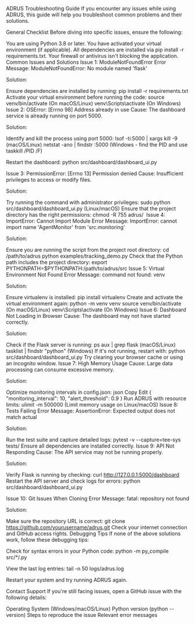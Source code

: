 ADRUS Troubleshooting Guide
If you encounter any issues while using ADRUS, this guide will help you troubleshoot common problems and their solutions.

General Checklist
Before diving into specific issues, ensure the following:

You are using Python 3.8 or later.
You have activated your virtual environment (if applicable).
All dependencies are installed via pip install -r requirements.txt.
Your firewall or antivirus isn't blocking the application.
Common Issues and Solutions
Issue 1: ModuleNotFoundError
Error Message:
ModuleNotFoundError: No module named 'flask'

Solution:

Ensure dependencies are installed by running:
pip install -r requirements.txt
Activate your virtual environment before running the code:
source venv/bin/activate (On macOS/Linux)
venv\Scripts\activate (On Windows)
Issue 2: OSError: [Errno 98] Address already in use
Cause:
The dashboard service is already running on port 5000.

Solution:

Identify and kill the process using port 5000:
lsof -ti:5000 | xargs kill -9 (macOS/Linux)
netstat -ano | findstr :5000 (Windows - find the PID and use taskkill /PID <pid> /F)

Restart the dashboard:
python src/dashboard/dashboard_ui.py

Issue 3: PermissionError: [Errno 13] Permission denied
Cause:
Insufficient privileges to access or modify files.

Solution:

Try running the command with administrator privileges:
sudo python src/dashboard/dashboard_ui.py (Linux/macOS)
Ensure that the project directory has the right permissions:
chmod -R 755 adrus/
﻿
Issue 4: ImportError: Cannot Import Module
Error Message:
ImportError: cannot import name 'AgentMonitor' from 'src.monitoring'

Solution:

Ensure you are running the script from the project root directory:
cd /path/to/adrus
python examples/tracking_demo.py
Check that the Python path includes the project directory:
export PYTHONPATH=$PYTHONPATH:/path/to/adrus/src
Issue 5: Virtual Environment Not Found
Error Message:
command not found: venv

Solution:

Ensure virtualenv is installed:
pip install virtualenv
Create and activate the virtual environment again:
python -m venv venv
source venv/bin/activate (On macOS/Linux)
venv\Scripts\activate (On Windows)
Issue 6: Dashboard Not Loading in Browser
Cause:
The dashboard may not have started correctly.

Solution:

Check if the Flask server is running:
ps aux | grep flask (macOS/Linux)
tasklist | findstr "python" (Windows)
If it's not running, restart with:
python src/dashboard/dashboard_ui.py
Try clearing your browser cache or using an incognito window.
Issue 7: High Memory Usage
Cause:
Large data processing can consume excessive memory.

Solution:

Optimize monitoring intervals in config.json:
json
Copy
Edit
{
    "monitoring_interval": 10, 
    "alert_threshold": 0.9
}
Run ADRUS with resource limits:
ulimit -m 500000 (Limit memory usage on Linux/macOS)
Issue 8: Tests Failing
Error Message:
AssertionError: Expected output does not match actual

Solution:

Run the test suite and capture detailed logs:
pytest -v --capture=tee-sys tests/
Ensure all dependencies are installed correctly.
Issue 9: API Not Responding
Cause:
The API service may not be running properly.

Solution:

Verify Flask is running by checking:
curl http://127.0.0.1:5000/dashboard
Restart the API server and check logs for errors:
python src/dashboard/dashboard_ui.py

Issue 10: Git Issues When Cloning
Error Message:
fatal: repository not found

Solution:

Make sure the repository URL is correct:
git clone https://github.com/yourusername/adrus.git
Check your internet connection and GitHub access rights.
Debugging Tips
If none of the above solutions work, follow these debugging tips:

Check for syntax errors in your Python code:
python -m py_compile src/*/.py

View the last log entries:
tail -n 50 logs/adrus.log

Restart your system and try running ADRUS again.

Contact Support
If you're still facing issues, open a GitHub issue with the following details:

Operating System (Windows/macOS/Linux)
Python version (python --version)
Steps to reproduce the issue
Relevant error messages
